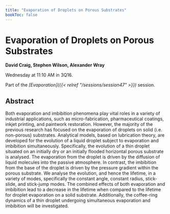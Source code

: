 ```yaml
---
title: "Evaporation of Droplets on Porous Substrates"
bookToc: false
---
```


# Evaporation of Droplets on Porous Substrates

**David Craig, Stephen Wilson, Alexander Wray**

Wednesday at 11:10 AM in 3Q16.

Part of the *[Evaporation]({{< relref "/sessions/session47" >}})* session.

## Abstract

Both evaporation and imbibition phenomena play vital roles in a variety of industrial applications, such as micro-fabrication, pharmaceutical coatings, inkjet printing, and paintwork restoration. However, the majority of the previous research has focused on the evaporation of droplets on solid (i.e. non-porous) substrates. Analytical models, based on lubrication theory, are developed for the evolution of a liquid droplet subject to evaporation and imbibition simultaneously. Specifically, the evolution of a thin droplet situated on an initially dry or an initially flooded horizontal porous substrate is analysed. The evaporation from the droplet is driven by the diffusion of liquid molecules into the passive atmosphere. In contrast, the imbibition from the base of the droplet is driven by the pressure gradient within the porous substrate. We analyse the evolution, and hence the lifetime, in a variety of modes, specifically the constant angle, constant radius, stick-slide, and stick-jump modes. The combined effects of both evaporation and imbibition lead to a decrease in the lifetime when compared to the lifetime for droplet evaporation on a solid substrate. Additionally, the coffee-ring dynamics of a thin droplet undergoing simultaneous evaporation and imbibition will be investigated.


